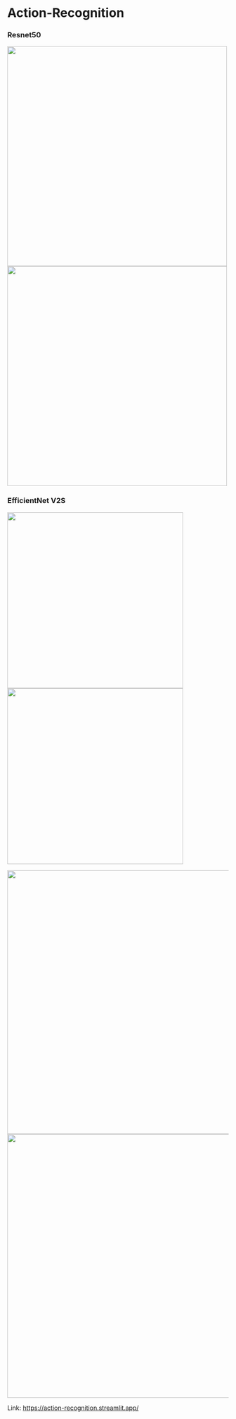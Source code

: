 # Action-Recognition

### Resnet50
<p>
  <img src="https://github.com/user-attachments/assets/ca3dc5a9-bf40-43b1-b950-997b571bdbf6" width="500" style="display: inline-block;" />
  <img src="https://github.com/user-attachments/assets/0d0b2d2b-60e2-4dc9-8651-9e313febf5c1" width="500" style="display: inline-block;" />
</p>

### EfficientNet V2S
<p>
  <img src="https://github.com/user-attachments/assets/5ccc0570-70e3-496d-8c19-b876721f41e1" width="400" style="display: inline-block;" />
  <img src="https://github.com/user-attachments/assets/6353b9d6-e4f3-48a4-a2de-2eb2249aa125" width="400" style="display: inline-block;" />
</p>

<p>
  <img src="https://github.com/user-attachments/assets/524991f8-7aa8-49ae-8faf-271bd59115ac" width="600" style="display: inline-block;" />
  <img src="https://github.com/user-attachments/assets/7d45ae52-115e-4cb4-a7cf-b404e86bdb1d" width="600" style="display: inline-block;" />
</p>

Link: https://action-recognition.streamlit.app/
